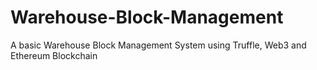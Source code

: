 # Warehouse-Block-Management
A basic Warehouse Block Management System using Truffle, Web3 and Ethereum Blockchain
